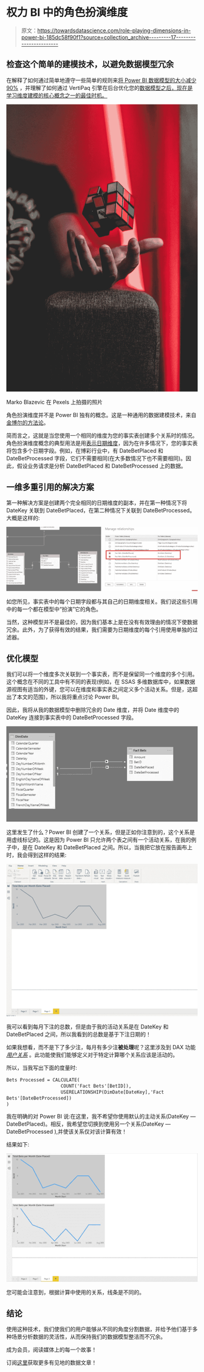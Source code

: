 # 权力 BI 中的角色扮演维度

> 原文：<https://towardsdatascience.com/role-playing-dimensions-in-power-bi-185dc58f90f1?source=collection_archive---------17----------------------->

## 检查这个简单的建模技术，以避免数据模型冗余

在解释了如何通过简单地遵守一些简单的规则来[将 Power BI 数据模型的大小减少 90%](/how-to-reduce-your-power-bi-model-size-by-90-b2f834c9f12e) ，并理解了如何通过 VertiPaq 引擎在后台优化您的[数据模型之后，现在是学习维度建模的核心概念之一的最佳时机。](/inside-vertipaq-in-power-bi-compress-for-success-68b888d9d463)

![](img/2646a8b409f192729ebc3a2f58f79d47.png)

Marko Blazevic 在 Pexels 上拍摄的照片

角色扮演维度并不是 Power BI 独有的概念。这是一种通用的数据建模技术，来自[金博尔的方法论](https://www.kimballgroup.com/data-warehouse-business-intelligence-resources/kimball-techniques/dimensional-modeling-techniques/role-playing-dimension/)。

简而言之，这就是当您使用一个相同的维度为您的事实表创建多个关系时的情况。角色扮演维度概念的典型用法是用[表示日期维度](/tiq-part-3-ultimate-guide-to-date-dimension-creation-98b951ffa68c)，因为在许多情况下，您的事实表将包含多个日期字段。例如，在博彩行业中，有 DateBetPlaced 和 DateBetProcessed 字段，它们不需要相同(在大多数情况下也不需要相同)。因此，假设业务请求是分析 DateBetPlaced 和 DateBetProcessed 上的数据。

## 一维多重引用的解决方案

第一种解决方案是创建两个完全相同的日期维度的副本，并在第一种情况下将 DateKey 关联到 DateBetPlaced，在第二种情况下关联到 DateBetProcessed。大概是这样的:

![](img/f06ebe27adf6967245eaa8868edfe798.png)

如您所见，事实表中的每个日期字段都与其自己的日期维度相关。我们说这些引用中的每一个都在模型中“扮演”它的角色。

当然，这种模型并不是最佳的，因为我们基本上是在没有有效理由的情况下使数据冗余。此外，为了获得有效的结果，我们需要为日期维度的每个引用使用单独的过滤器。

## 优化模型

我们可以将一个维度多次关联到一个事实表，而不是保留同一个维度的多个引用。这个概念在不同的工具中有不同的表现(例如，在 SSAS 多维数据库中，如果数据源视图有适当的外键，您可以在维度和事实表之间定义多个活动关系。但是，这超出了本文的范围)，所以我将重点讨论 Power BI。

因此，我将从我的数据模型中删除冗余的 Date 维度，并将 Date 维度中的 DateKey 连接到事实表中的 DateBetProcessed 字段。

![](img/2611bc0bd4b52b37eab9acae8afcba6b.png)

这里发生了什么？Power BI 创建了一个关系，但是正如你注意到的，这个关系是用虚线标记的。这是因为 Power BI 只允许两个表之间有一个活动关系，在我的例子中，是在 DateKey 和 DateBetPlaced 之间。所以，当我把它放在报告画布上时，我会得到这样的结果:

![](img/a59e15dfc87ed21a0d3db551319a8a72.png)

我可以看到每月下注的总数，但是由于我的活动关系是在 DateKey 和 DateBetPlaced 之间，所以我看到的总数是基于下注日期的！

如果我想看，而不是下了多少注，每月有多少注**被处理**呢？这里涉及到 DAX 功能 [*用户关系*](https://dax.guide/userelationship/) 。此功能使我们能够定义对于特定计算哪个关系应该是活动的。

所以，当我写出下面的度量时:

```
Bets Processed = CALCULATE(
                    COUNT('Fact Bets'[BetID]),
                    USERELATIONSHIP(DimDate[DateKey],'Fact Bets'[DateBetProcessed])
)
```

我在明确的对 Power BI 说:在这里，我不希望你使用默认的主动关系(DateKey — DateBetPlaced)。相反，我希望您切换到使用另一个关系(DateKey — DateBetProcessed ),并使该关系仅对该计算有效！

结果如下:

![](img/85e66b721fc6c91ccbe781b7ab4bfa45.png)

您可能会注意到，根据计算中使用的关系，线条是不同的。

## 结论

使用这种技术，我们使我们的用户能够从不同的角度分割数据，并给予他们基于多种场景分析数据的灵活性，从而保持我们的数据模型整洁而不冗余。

成为会员，阅读媒体上的每一个故事！

订阅[这里](http://eepurl.com/gOH8iP)获取更多有见地的数据文章！